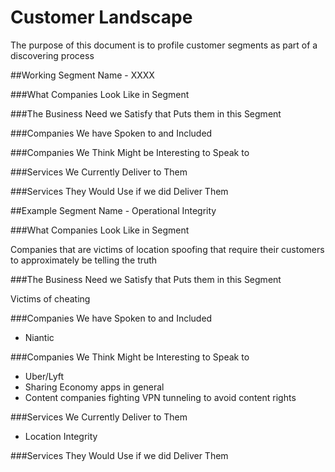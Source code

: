 # Customer Landscape

The purpose of this document is to profile customer segments as part of a discovering process

##Working Segment Name - XXXX

###What Companies Look Like in Segment

###The Business Need we Satisfy that Puts them in this Segment

###Companies We have Spoken to and Included

###Companies We Think Might be Interesting to Speak to

###Services We Currently Deliver to Them

###Services They Would Use if we did Deliver Them

##Example Segment Name - Operational Integrity

###What Companies Look Like in Segment

Companies that are victims of location spoofing that require their customers to approximately be telling the truth

###The Business Need we Satisfy that Puts them in this Segment

Victims of cheating

###Companies We have Spoken to and Included

 - Niantic

###Companies We Think Might be Interesting to Speak to

 - Uber/Lyft
 - Sharing Economy apps in general
 - Content companies fighting VPN tunneling to avoid content rights

###Services We Currently Deliver to Them

 - Location Integrity

###Services They Would Use if we did Deliver Them
